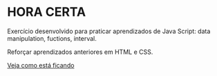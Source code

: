 # HORA CERTA

Exercício desenvolvido para praticar aprendizados de Java Script: data manipulation, fuctions, interval.

Reforçar aprendizados anteriores em HTML e CSS.

[Veja como está ficando](https://gracibrea.github.io/Hora-Certa/)
